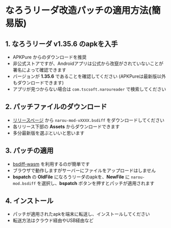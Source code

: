 # なろうリーダ改造パッチの適用方法(簡易版)

## 1. なろうリーダ v1.35.6 のapkを入手
- APKPure からのダウンロードを推奨
- 非公式ストアですが、Androidアプリは公式から改竄がされていないことが署名によって確認できます
- バージョンが **1.35.6** であることを確認してください (APKPureは最新版以外もダウンロードできます)
- アプリが見つからない場合は `com.tscsoft.naroureader` で検索してください

## 2. パッチファイルのダウンロード
- [リリースページ](https://github.com/kairi003/NarouReaderMod/releases) から `narou-mod-vXXXX.bsdiff` をダウンロードしてください
- 各リリース下部の **Assets** からダウンロードできます
- 多分最新版を選ぶといいと思います

## 3. パッチの適用
- [bsdiff-wasm](https://kairi003.github.io/bsdiff-wasm/) を利用するのが簡単です
- ブラウザで動作しますがサーバーにファイルをアップロードはしません
- **bspatch** の **OldFile** になろうリーダのapkを、**NewFile** に `narou-mod.bsdiff` を選択し、**bspatch** ボタンを押すとパッチが適用されます

## 4. インストール
- パッチが適用されたapkを端末に転送し、インストールしてください
- 転送方法はクラウド経由やUSB経由など
